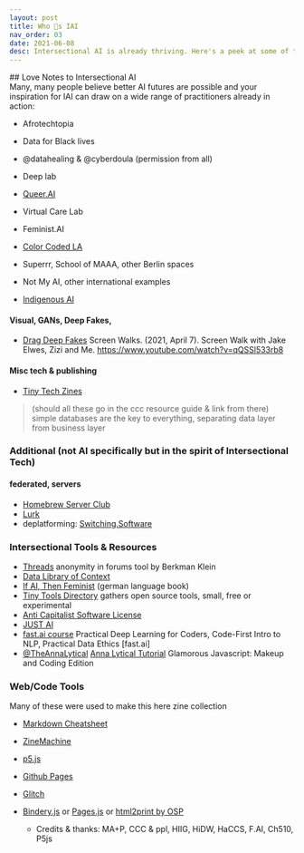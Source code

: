 ```yaml
---
layout: post
title: Who 💜s IAI
nav_order: 03
date: 2021-06-08
desc: Intersectional AI is already thriving. Here's a peek at some of the badass folks making it happen!
---
```


<!-- need to redistribute, change order, decide which to feature, describe, guest discussion -->

<main class="zine">
<section class="zine-page page-1" markdown="1">
## Love Notes to Intersectional AI

</section>
<section class="zine-page page-2" markdown="1">
Many, many people believe better AI futures are possible and your inspiration for IAI can draw on a wide range of practitioners already in action:  

* Afrotechtopia
* Data for Black lives
* @datahealing & @cyberdoula (permission from all)
* Deep lab
* [Queer.AI]()
  
* Virtual Care Lab
* Feminist.AI
* [Color Coded LA](https://colorcoded.la/)
* Superrr, School of MAAA, other Berlin spaces
* Not My AI, other international examples
* [Indigenous AI](https://www.indigenous-ai.net/)

</section>
<section class="zine-page page-3" markdown="1">

#### Visual, GANs, Deep Fakes, 
* [Drag Deep Fakes](https://www.youtube.com/watch?v=qQSSl533rb8) Screen Walks. (2021, April 7). Screen Walk with Jake Elwes, Zizi and Me. https://www.youtube.com/watch?v=qQSSl533rb8

#### Misc tech & publishing
* [Tiny Tech Zines]()
>(should all these go in the ccc resource guide & link from there)
>simple databases are the key to everything, separating data layer from business layer
### Additional (not AI specifically but in the spirit of Intersectional Tech)
#### federated, servers
* [Homebrew Server Club](https://homebrewserver.club/)
* [Lurk](https://lurk.org/)
* deplatforming: [Switching.Software](https://switching.software/list/all-in-one-services/)

</section>
<section class="zine-page page-4" markdown="1">

### Intersectional Tools & Resources 
- [Threads](https://cyber.harvard.edu/projects/threads) anonymity in forums tool by Berkman Klein
- [Data Library of Context](https://civicsoftwarefoundation.org/library/)
- [If AI, Then Feminist](https://netzforma.org/publikation-wenn-ki-dann-feministisch-impulse-aus-wissenschaft-und-aktivismus) (german language book)
- [Tiny Tools Directory](https://tinytools.directory/) gathers open source tools, small, free or experimental
- [Anti Capitalist Software License](https://anticapitalist.software/)
- [JUST AI](https://www.adalovelaceinstitute.org/just-ai/)
- [fast.ai course](https://course.fast.ai/videos/?lesson=1) Practical Deep Learning for Coders, Code-First Intro to NLP, Practical Data Ethics [fast.ai]
- [@TheAnnaLytical](http://instagram.com/theannalytical) [Anna Lytical Tutorial](https://youtu.be/SpzN47A7gqg) Glamorous Javascript: Makeup and Coding Edition

### Web/Code Tools
Many of these were used to make this here zine collection
- [Markdown Cheatsheet](https://devhints.io/markdown)
- [ZineMachine](https://zine-machine.glitch.me/)
- [p5.js]()
- [Github Pages]()
- [Glitch]()
- [Bindery.js]() or [Pages.js]() or [html2print by OSP](http://osp.kitchen/tools/html2print/)

  * Credits & thanks: MA+P, CCC & ppl, HIIG, HiDW, HaCCS, F.AI, Ch510, P5js
</section>

<section class="zine-page page-5" markdown="1">
</section>

<section class="zine-page page-6" markdown="1">
</section>

<section class="zine-page page-7" markdown="1">
</section>

<section class="zine-page page-8" markdown="1">
</section>
</main>
